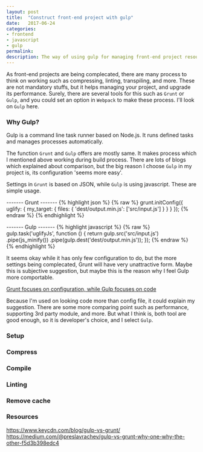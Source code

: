 ```yaml
---
layout: post
title:  "Construct front-end project with gulp"
date:   2017-06-24
categories:
- frontend
- javascript
- gulp
permalink: 
description: The way of using gulp for managing front-end project resources.
---
```


As front-end projects are being complecated, there are many process to think on working such as compressing, linting, transpiling, and more. These are not mandatory stuffs, but it helps managing your project, and upgrade its performance.
Surely, there are several tools for this such as `Grunt` or `Gulp`, and you could set an option in `Webpack` to make these process. I'll look on `Gulp` here.

### Why Gulp?

Gulp is a command line task runner based on Node.js. It runs defined tasks and manages processes automatically.

The function `Grunt` and `Gulp` offers are mostly same. It makes process which I mentioned above working during build process. There are lots of blogs which explained about comparison, but the big reason I choose `Gulp` in my project is, its configuration 'seems more easy'.

Settings in `Grunt` is based on JSON, while `Gulp` is using javascript. These are simple usage.

------- Grunt -------
{% highlight json %}
{% raw %}
grunt.initConfig({
  uglify: {
    my_target: {
      files: {
        'dest/output.min.js': ['src/input.js']
      }
    }
  }
});
{% endraw %}
{% endhighlight %}

------- Gulp -------
{% highlight javascript %}
{% raw %}
gulp.task('uglifyJs', function () {
    return gulp.src('src/input.js')
        .pipe(js_minify())
        .pipe(gulp.dest('dest/output.min.js'));
});
{% endraw %}
{% endhighlight %}

It seems okay while it has only few configuration to do, but the more settings being complecated, Grunt will have very unattractive form. Maybe this is subjective suggestion, but maybe this is the reason why I feel Gulp more comportable.

[Grunt focuses on configuration, while Gulp focuses on code](https://medium.com/@preslavrachev/gulp-vs-grunt-why-one-why-the-other-f5d3b398edc4)

Because I'm used on looking code more than config file, it could explain my suggestion.
There are some more comparing point such as performance, supporting 3rd party module, and more. But what I think is, both tool are good enough, so it is developer's choice, and I select `Gulp`.


### Setup




### Compress



### Compile



### Linting




### Remove cache




### Resources

https://www.keycdn.com/blog/gulp-vs-grunt/
https://medium.com/@preslavrachev/gulp-vs-grunt-why-one-why-the-other-f5d3b398edc4


